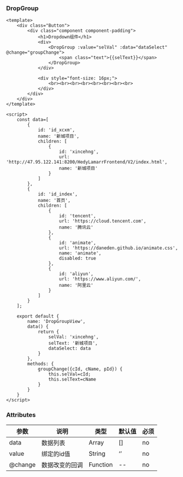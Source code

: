 ### DropGroup

<template>
    <div class="Button">
        <div class="component component-padding">
            <h1>Dropdown组件</h1>
            <div>
                <DropGroup :value="selVal" :data="dataSelect" @change="groupChange">
                    <span class="text">{{selText}}</span>
                </DropGroup>
            </div>
        </div>
    </div>
</template>

<script>
    const data=[
        {
            id: 'id_xcxm',
            name: '新城项目',
            children: [
                {
                    id: 'xincehng',
                    url: 'http://47.95.122.141:8200/HedyLamarrFrontend/V2/index.html',
                    name: '新城项目'
                }
            ]
        },
        {
            id: 'id_index',
            name: '首页',
            children: [
                {
                    id: 'tencent',
                    url: 'https://cloud.tencent.com',
                    name: '腾讯云'
                },
                {
                    id: 'animate',
                    url: 'https://daneden.github.io/animate.css',
                    name: 'animate',
                    disabled: true
                },
                {
                    id: 'aliyun',
                    url: 'https://www.aliyun.com/',
                    name: '阿里云'
                }
            ]
        }
    ];

    export default {
        name: 'DropGroupView',
        data() {
            return {
                selVal: 'xincehng',
                selText: '新城项目',
                dataSelect: data
            }
        },
        methods: {
            groupChange({cId, cName, pId}) {
                this.selVal=cId;
                this.selText=cName
            }
        }
    }
</script>

```vue
<template>
    <div class="Button">
        <div class="component component-padding">
            <h1>Dropdown组件</h1>
            <div>
                <DropGroup :value="selVal" :data="dataSelect" @change="groupChange">
                    <span class="text">{{selText}}</span>
                </DropGroup>
            </div>

            <div style="font-size: 16px;">
                <br><br><br><br><br><br><br><br>
            </div>
        </div>
    </div>
</template>

<script>
    const data=[
        {
            id: 'id_xcxm',
            name: '新城项目',
            children: [
                {
                    id: 'xincehng',
                    url: 'http://47.95.122.141:8200/HedyLamarrFrontend/V2/index.html',
                    name: '新城项目'
                }
            ]
        },
        {
            id: 'id_index',
            name: '首页',
            children: [
                {
                    id: 'tencent',
                    url: 'https://cloud.tencent.com',
                    name: '腾讯云'
                },
                {
                    id: 'animate',
                    url: 'https://daneden.github.io/animate.css',
                    name: 'animate',
                    disabled: true
                },
                {
                    id: 'aliyun',
                    url: 'https://www.aliyun.com/',
                    name: '阿里云'
                }
            ]
        }
    ];

    export default {
        name: 'DropGroupView',
        data() {
            return {
                selVal: 'xincehng',
                selText: '新城项目',
                dataSelect: data
            }
        },
        methods: {
            groupChange({cId, cName, pId}) {
                this.selVal=cId;
                this.selText=cName
            }
        }
    }
</script>

```

### Attributes

| 参数     | 说明  | 类型    | 默认值  | 必须    |
| ------- | ---- | ------ | ------- | ------ |
| data    | 数据列表 | Array | [] | no     |
| value    | 绑定的id值 | String | ‘’ | no     |
| @change    | 数据改变的回调 | Function | -- | no     |